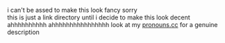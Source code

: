 i can't be assed to make this look fancy sorry <br/>
this is just a link directory until i decide to make this look decent ahhhhhhhhhh ahhhhhhhhhhhhhhhh look at my <a href="https://pronouns.cc/@meds">pronouns.cc</a> for a genuine description
